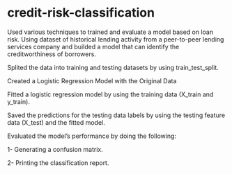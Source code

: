 # credit-risk-classification

Used various techniques to trained and evaluate a model based on loan risk. Using dataset of historical lending activity from a peer-to-peer lending services company and builded a model that can identify the creditworthiness of borrowers.

Splited the data into training and testing datasets by using train_test_split.

Created a Logistic Regression Model with the Original Data

Fitted a logistic regression model by using the training data (X_train and y_train).

Saved the predictions for the testing data labels by using the testing feature data (X_test) and the fitted model.

Evaluated the model’s performance by doing the following:

1- Generating a confusion matrix.

2- Printing the classification report.





